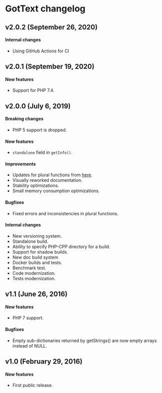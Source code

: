GotText changelog
=================

v2.0.2 (September 26, 2020)
---------------------------

#### Internal changes
- Using GitHub Actions for CI



v2.0.1 (September 19, 2020)
---------------------------

#### New features
- Support for PHP 7.4.



v2.0.0 (July 6, 2019)
---------------------

#### Breaking changes
- PHP 5 support is dropped.

#### New features
- `standalone` field in `getInfo()`.

#### Improvements
- Updates for plural functions from [here](https://github.com/translate/l10n-guide/commits/master/docs/l10n/pluralforms.rst).
- Visually reworked documentation.
- Stability optimizations.
- Small memory consumption optimizations.

#### Bugfixes
- Fixed errors and inconsistencies in plural functions.

#### Internal changes
- New versioning system.
- Standalone build.
- Ability to specify PHP-CPP directory for a build.
- Support for shadow builds.
- New doc build system
- Docker builds and tests.
- Benchmark test.
- Code modernization.
- Tests modernization.



v1.1 (June 26, 2016)
--------------------

#### New features
- PHP 7 support.

#### Bugfixes
- Empty sub-dictionaries returned by getStrings() are now empty arrays instead of NULL.



v1.0 (February 29, 2016)
------------------------

#### New features
- First public release.

